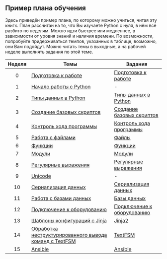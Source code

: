 ## Пример плана обучения

Здесь приведён пример плана, по которому можно учиться, читая эту книгк. План рассчитан на то, что Вы изучаете Python с нуля, в нём всё разбито по неделям. Можно идти быстрее или медленнее, в зависимости от уровня знаний и наличия времени. По возможности, попробуйте придерживаться темпов, указанных в таблице, возможно, они Вам подойдут. Можно читать темы в выходные, а на рабочей неделе выполнять задания по этой теме.

| Неделя | Темы | Задания |
| :--: | -- | -- |
| 0 | [Подготовка к работе](book/01_intro/README.md) | [Подготовка к работе](exercises/01_intro/01_exercises.md) |
| 1 | [Начало работы с Python](book/02_start/README.md) | - |
| 2 | [Типы данных в Python](book/03_data_structures/README.md) | [Типы данных в Python](exercises/03_data_structures/03_exercises.md) |
| 3 | [Создание базовых скриптов](book/04_basic_scripts/README.md) | [Создание базовых скриптов](exercises/04_basic_scripts/04_exercises.md) |
| 4 | [Контроль хода программы](book/05_control_structures/README.md) | [Контроль хода программы](exercises/05_control_structures/05_exercises.md) |
| 5 | [Работа с файлами](book/06_files/README.md)| [Файлы](exercises/06_files/06_exercises.md)|
| 6 | [Функции](book/07_functions/README.md) | [Функции](exercises/07_functions/07_exercises.md) |
| 7 | [Модули](book/08_modules/README.md)| [Модули](exercises/08_modules/08_exercises.md)
| 8 | [Регулярные выражения](book/09_regex/README.md) | [Регулярные выражения](exercises/09_regex/09_exercises.html)|
| 9 | [Unicode](book/16_additional_info/unicode/README.md) | - |
| 10 | [Сериализация данных](book/10_serialization/README.md) | [Сериализация данных](exercises/10_serialization/10_exercises.md) |
| 11 | [Работа с базами данных](book/11_db/README.md) | [Базы данных](exercises/11_db/11_exercises.md) |
| 12 | [Подключение к оборудованию](book/12_ssh_telnet/README.md)| [Подключение к оборудованию](exercises/12_ssh_telnet/12_exercises.md) |
| 13 | [Шаблоны конфигураций с Jinja](book/13_jinja2/README.md)| [Jinja2](exercises/13_jinja2/13_exercises.md) |
| 14 | [Обработка неструктурированного вывода команд с TextFSM](book/14_textfsm/README.md)| [TextFSM](exercises/14_textfsm/14_exercises.md) |
| 15 | [Ansible](book/15_ansible/README.md) | [Ansible](exercises/15_ansible/15_exercises.md) |
